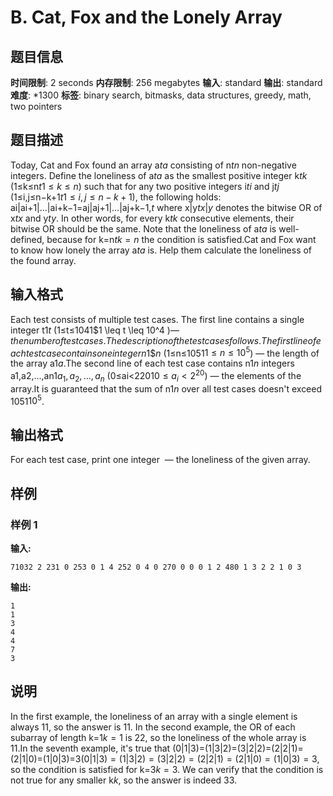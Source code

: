 # B. Cat, Fox and the Lonely Array

## 题目信息

**时间限制**: 2 seconds
**内存限制**: 256 megabytes
**输入**: standard
**输出**: standard
**难度**: *1300
**标签**: binary search, bitmasks, data structures, greedy, math, two pointers

## 题目描述

Today, Cat and Fox found an array a$t$$a$ consisting of n$t$$n$ non-negative integers. Define the loneliness of a$t$$a$ as the smallest positive integer k$t$$k$ (1≤k≤n$t$$1 \le k \le n$) such that for any two positive integers i$t$$i$ and j$t$$j$ (1≤i,j≤n−k+1$t$$1 \leq i, j \leq n - k +1$), the following holds: ai|ai+1|…|ai+k−1=aj|aj+1|…|aj+k−1,$t$ where x|y$t$$x | y$ denotes the bitwise OR of x$t$$x$ and y$t$$y$. In other words, for every k$t$$k$ consecutive elements, their bitwise OR should be the same. Note that the loneliness of a$t$$a$ is well-defined, because for k=n$t$$k = n$ the condition is satisfied.Cat and Fox want to know how lonely the array a$t$$a$ is. Help them calculate the loneliness of the found array.

## 输入格式

Each test consists of multiple test cases. The first line contains a single integer t$1$$t$ (1≤t≤104$1$$1 \leq t \leq 10^4 $) — the number of test cases. The description of the test cases follows.The first line of each test case contains one integer n$1$$n$ (1≤n≤105$1$$1 \leq n \leq 10^5$) — the length of the array a$1$$a$.The second line of each test case contains n$1$$n$ integers a1,a2,…,an$1$$a_1, a_2, \ldots, a_n$ (0≤ai<220$1$$0 \leq a_i < 2^{20}$) — the elements of the array.It is guaranteed that the sum of n$1$$n$ over all test cases doesn't exceed 105$1$$10^5$.

## 输出格式

For each test case, print one integer  — the loneliness of the given array.

## 样例

### 样例 1

**输入:**
```
71032 2 231 0 253 0 1 4 252 0 4 0 270 0 0 0 1 2 480 1 3 2 2 1 0 3
```

**输出:**
```
1
1
3
4
4
7
3
```

## 说明

In the first example, the loneliness of an array with a single element is always 1$1$, so the answer is 1$1$. In the second example, the OR of each subarray of length k=1$k = 1$ is 2$2$, so the loneliness of the whole array is 1$1$.In the seventh example, it's true that (0|1|3)=(1|3|2)=(3|2|2)=(2|2|1)=(2|1|0)=(1|0|3)=3$(0 | 1 | 3) = (1 | 3 | 2) = (3 | 2 | 2) = (2 | 2 | 1) = (2 | 1 | 0) = (1 | 0 | 3) = 3$, so the condition is satisfied for k=3$k = 3$. We can verify that the condition is not true for any smaller k$k$, so the answer is indeed 3$3$.
